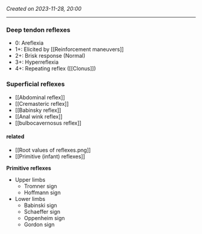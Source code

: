 *Created on 2023-11-28, 20:00* 

---
### Deep tendon reflexes
- 0: Areflexia
- 1+: Elicited by [[Reinforcement maneuvers]]
- 2+: Brisk response (Normal)
- 3+: Hyperreflexia
- 4+: Repeating reflex ([[Clonus]])

### Superficial reflexes
- [[Abdominal reflex]]
- [[Cremasteric reflex]]
- [[Babinsky reflex]] 
- [[Anal wink reflex]]
- [[bulbocavernosus reflex]]

#### related
- [[Root values of reflexes.png]] 
- [[Primitive (infant) reflexes]] 

**Primitive reflexes**
- Upper limbs
	- Tromner sign
	- Hoffmann sign
- Lower limbs
	- Babinski sign
	- Schaeffer sign
	- Oppenheim sign
	- Gordon sign
